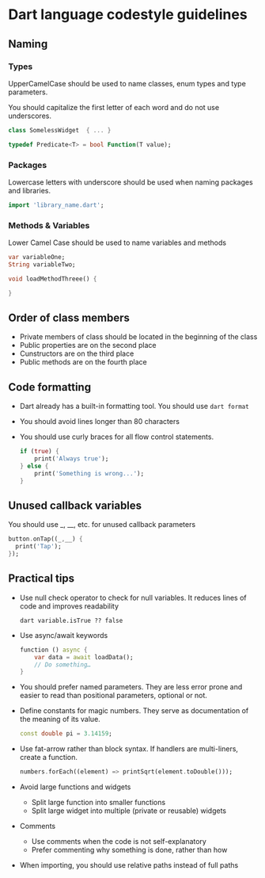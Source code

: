 # Dart language codestyle guidelines

## Naming

### Types

UpperCamelCase should be used to name classes, enum types and type parameters.

 You should capitalize the first letter of each word and do not use underscores.

```dart
class SomelessWidget  { ... }

typedef Predicate<T> = bool Function(T value);
```

### Packages

Lowercase letters with underscore should be used when naming packages and libraries.

```dart
import 'library_name.dart';
```

### Methods & Variables

Lower Camel Case should be used to name variables and methods

```dart
var variableOne;
String variableTwo;

void loadMethodThreee() {

}
```

## Order of class members

- Private members of class should be located in the beginning of the class
- Public properties are on the second place
- Cunstructors are on the third place
- Public methods are on the fourth place

## Code formatting

- Dart already has a built-in formatting tool. You should use  ``dart format``

- You should avoid lines longer than 80 characters

- You should use curly braces for all flow control statements.

    ```dart
    if (true) {
        print('Always true');
    } else {
        print('Something is wrong...');
    }
    ```

## Unused callback variables

You should use  _, __, etc. for unused callback parameters

```dart
button.onTap((_,__) {
  print('Tap');
});
```

## Practical tips

- Use null check operator to check for null variables. It reduces lines of code and improves readability
  
    ``dart
    variable.isTrue ?? false``
- Use async/await keywords

    ``` dart
    function () async {
        var data = await loadData();
        // Do something…
    }
    ```

- You should prefer named parameters. They are less error prone and easier to read than positional parameters, optional or not.
- Define constants for magic numbers. They serve as documentation of the meaning of its value.
  
  ```dart
  const double pi = 3.14159;
  ```

- Use fat-arrow rather than block syntax. If handlers are multi-liners, create a function.
  
    ```dart
    numbers.forEach((element) => printSqrt(element.toDouble()));
    ```

- Avoid large functions and widgets
  - Split large function into smaller functions
  - Split large widget into multiple (private or reusable) widgets
- Comments
  - Use comments when the code is not self-explanatory
  - Prefer commenting why something is done, rather than how
- When importing, you should use relative paths instead of full paths
